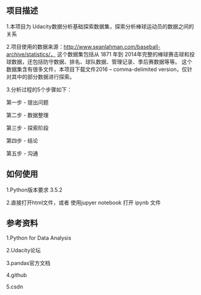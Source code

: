 ## 项目描述

1.本项目为 Udacity数据分析基础探索数据集，探索分析棒球运动员的数据之间的关系

2.项目使用的数据来源：http://www.seanlahman.com/baseball-archive/statistics/，
  这个数据集包括从 1871 年到 2014年完整的棒球赛击球和投球数据，还包括防守数据、排名、球队数据、管理记录、季后赛数据等等。
  这个数据集含有很多文件，本项目下载文件2016 – comma-delimited version，仅针对其中的部分数据进行探索。

3.分析过程的5个步骤如下：

第一步 - 提出问题

第二步 - 数据整理

第三步 - 探索阶段

第四步 - 结论

第五步 - 沟通

## 如何使用

1.Python版本要求 3.5.2

2.直接打开html文件，或者 使用jupyer notebook 打开 ipynb 文件


## 参考资料

1.Python for Data Analysis

2.Udacity论坛

3.pandas官方文档

4.github

5.csdn
